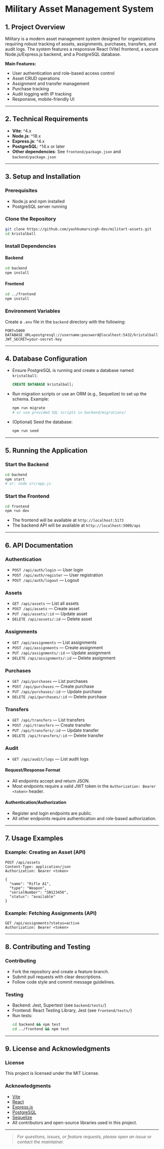 # Military Asset Management System

## 1. Project Overview

Military is a modern asset management system designed for organizations requiring robust tracking of assets, assignments, purchases, transfers, and audit logs. The system features a responsive React (Vite) frontend, a secure Node.js/Express.js backend, and a PostgreSQL database.

**Main Features:**

- User authentication and role-based access control
- Asset CRUD operations
- Assignment and transfer management
- Purchase tracking
- Audit logging with IP tracking
- Responsive, mobile-friendly UI

---

## 2. Technical Requirements

- **Vite**: ^4.x
- **Node.js**: ^18.x
- **Express.js**: ^4.x
- **PostgreSQL**: ^14.x or later
- **Other dependencies**: See `frontend/package.json` and `backend/package.json`

---

## 3. Setup and Installation

### Prerequisites

- Node.js and npm installed
- PostgreSQL server running

### Clone the Repository

```bash
git clone https://github.com/yashkumarsingh-dev/militart-assets.git
cd kristalball
```

### Install Dependencies

#### Backend

```bash
cd backend
npm install
```

#### Frontend

```bash
cd ../frontend
npm install
```

### Environment Variables

Create a `.env` file in the `backend` directory with the following:

```
PORT=5000
DATABASE_URL=postgresql://username:password@localhost:5432/kristalball
JWT_SECRET=your-secret-key
```

---

## 4. Database Configuration

- Ensure PostgreSQL is running and create a database named `kristalball`:
  ```sql
  CREATE DATABASE kristalball;
  ```
- Run migration scripts or use an ORM (e.g., Sequelize) to set up the schema. Example:
  ```bash
  npm run migrate
  # or use provided SQL scripts in backend/migrations/
  ```
- (Optional) Seed the database:
  ```bash
  npm run seed
  ```

---

## 5. Running the Application

### Start the Backend

```bash
cd backend
npm start
# or: node src/app.js
```

### Start the Frontend

```bash
cd frontend
npm run dev
```

- The frontend will be available at `http://localhost:5173`
- The backend API will be available at `http://localhost:5000/api`

---

## 6. API Documentation

### Authentication

- `POST /api/auth/login` — User login
- `POST /api/auth/register` — User registration
- `POST /api/auth/logout` — Logout

### Assets

- `GET /api/assets` — List all assets
- `POST /api/assets` — Create asset
- `PUT /api/assets/:id` — Update asset
- `DELETE /api/assets/:id` — Delete asset

### Assignments

- `GET /api/assignments` — List assignments
- `POST /api/assignments` — Create assignment
- `PUT /api/assignments/:id` — Update assignment
- `DELETE /api/assignments/:id` — Delete assignment

### Purchases

- `GET /api/purchases` — List purchases
- `POST /api/purchases` — Create purchase
- `PUT /api/purchases/:id` — Update purchase
- `DELETE /api/purchases/:id` — Delete purchase

### Transfers

- `GET /api/transfers` — List transfers
- `POST /api/transfers` — Create transfer
- `PUT /api/transfers/:id` — Update transfer
- `DELETE /api/transfers/:id` — Delete transfer

### Audit

- `GET /api/audit/logs` — List audit logs

#### Request/Response Format

- All endpoints accept and return JSON.
- Most endpoints require a valid JWT token in the `Authorization: Bearer <token>` header.

#### Authentication/Authorization

- Register and login endpoints are public.
- All other endpoints require authentication and role-based authorization.

---

## 7. Usage Examples

### Example: Creating an Asset (API)

```http
POST /api/assets
Content-Type: application/json
Authorization: Bearer <token>

{
  "name": "Rifle A1",
  "type": "Weapon",
  "serialNumber": "SN123456",
  "status": "available"
}
```

### Example: Fetching Assignments (API)

```http
GET /api/assignments?status=active
Authorization: Bearer <token>
```

---

## 8. Contributing and Testing

### Contributing

- Fork the repository and create a feature branch.
- Submit pull requests with clear descriptions.
- Follow code style and commit message guidelines.

### Testing

- Backend: Jest, Supertest (see `backend/tests/`)
- Frontend: React Testing Library, Jest (see `frontend/tests/`)
- Run tests:
  ```bash
  cd backend && npm test
  cd ../frontend && npm test
  ```

---

## 9. License and Acknowledgments

### License

This project is licensed under the MIT License.

### Acknowledgments

- [Vite](https://vitejs.dev/)
- [React](https://react.dev/)
- [Express.js](https://expressjs.com/)
- [PostgreSQL](https://www.postgresql.org/)
- [Sequelize](https://sequelize.org/) 
- All contributors and open-source libraries used in this project.

---

> _For questions, issues, or feature requests, please open an issue or contact the maintainer._
